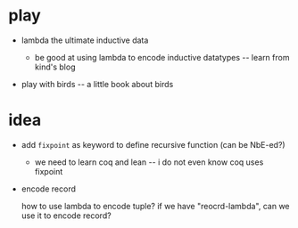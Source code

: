 # play

- lambda the ultimate inductive data

  - be good at using lambda to encode inductive datatypes -- learn from kind's blog

- play with birds -- a little book about birds

# idea

- add `fixpoint` as keyword to define recursive function (can be NbE-ed?)

  - we need to learn coq and lean -- i do not even know coq uses fixpoint

- encode record

  how to use lambda to encode tuple?
  if we have "reocrd-lambda", can we use it to encode record?
